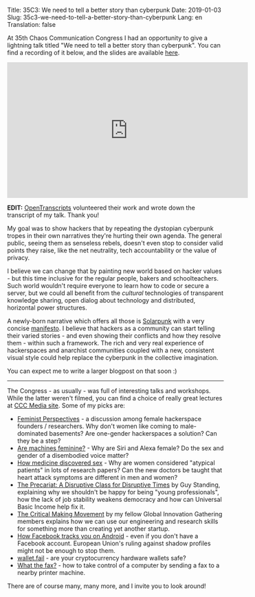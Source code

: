 Title: 35C3: We need to tell a better story than cyberpunk
Date: 2019-01-03
Slug: 35c3-we-need-to-tell-a-better-story-than-cyberpunk
Lang: en
Translation: false

At 35th Chaos Communication Congress I had an opportunity to give a lightning talk titled "We need to tell a better story than cyberpunk". You can find a recording of it below, and the slides are available [here](https://slides.com/pawelngei/we-need-to-tell-a-better-story-than-cyberpunk#/).

<iframe width="560" height="315" src="https://www.youtube-nocookie.com/embed/B3k7cuF-Hjw" frameborder="0" allow="accelerometer; autoplay; encrypted-media; gyroscope; picture-in-picture" allowfullscreen></iframe>

**EDIT:** [OpenTranscripts](http://opentranscripts.org/transcript/we-need-better-story-than-cyberpunk/) volunteered their work and wrote down the transcript of my talk. Thank you!

My goal was to show hackers that by repeating the dystopian cyberpunk tropes in their own narratives they're hurting their own agenda. The general public, seeing them as senseless rebels, doesn't even stop to consider valid points they raise, like the net neutrality, tech accountability or the value of privacy.

I believe we can change that by painting new world based on hacker values - but this time inclusive for the regular people, bakers and schoolteachers. Such world wouldn't require everyone to learn how to code or secure a server, but we could all benefit from the _cultural_ technologies of transparent knowledge sharing, open dialog about technology and distributed, horizontal power structures.

A newly-born narrative which offers all those is [Solarpunk](https://tvtropes.org/pmwiki/pmwiki.php/Main/SolarPunk) with a very concise [manifesto](https://hieroglyph.asu.edu/2014/09/solarpunk-notes-toward-a-manifesto/). I believe that hackers as a community can start telling their varied stories - and even showing their conflicts and how they resolve them - within such a framework. The rich and very real experience of hackerspaces and anarchist communities coupled with a new, consistent visual style could help replace the cyberpunk in the collective imagination.

You can expect me to write a larger blogpost on that soon :)

---

The Congress - as usually - was full of interesting talks and workshops. While the latter weren't filmed, you can find a choice of really great lectures at [CCC Media site](https://media.ccc.de/c/35c3). Some of my picks are:

* [Feminist Perspectives](https://media.ccc.de/v/35c3-10028-feminist_perspectives) - a discussion among female hackerspace founders / researchers. Why don't women like coming to male-dominated basements? Are one-gender hackerspaces a solution? Can they be a step?
* [Are machines feminine?](https://media.ccc.de/v/35c3-9905-are_machines_feminine) - Why are Siri and Alexa female? Do the sex and gender of a disembodied voice matter?
* [How medicine discovered sex](https://media.ccc.de/v/35c3-9775-how_medicine_discovered_sex) - Why are women considered "atypical patients" in lots of research papers? Can the new doctors be taught that heart attack symptoms are different in men and women?
* [The Precariat: A Disruptive Class for Disruptive Times](https://media.ccc.de/v/35c3-10021-the_precariat_a_disruptive_class_for_disruptive_times) by Guy Standing, explaining why we shouldn't be happy for being "young professionals", how the lack of job stability weakens democracy and how can Universal Basic Income help fix it.
* [The Critical Making Movement](https://media.ccc.de/v/35c3-9971-the_critical_making_movement) by my fellow Global Innovation Gathering members explains how we can use our engineering and research skills for something more than creating yet another startup.
* [How Facebook tracks you on Android](https://media.ccc.de/v/35c3-9941-how_facebook_tracks_you_on_android) - even if you don't have a Facebook account. European Union's ruling against shadow profiles might not be enough to stop them.
* [wallet.fail](https://media.ccc.de/v/35c3-9563-wallet_fail) - are your cryptocurrency hardware wallets safe?
* [What the fax?](https://media.ccc.de/v/35c3-9462-what_the_fax) - how to take control of a computer by sending a fax to a nearby printer machine.

There are of course many, many more, and I invite you to look around!
